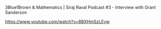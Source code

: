 3Blue1Brown & Mathematics | Siraj Raval Podcast #3 - Interview with Grant Sanderson

https://www.youtube.com/watch?v=8BXHmSzLEyw